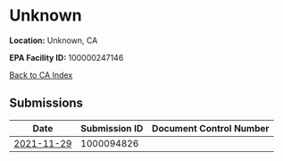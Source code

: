 # Unknown

**Location:** Unknown, CA

**EPA Facility ID:** 100000247146

[Back to CA Index](../../index.md)

## Submissions

| Date | Submission ID | Document Control Number |
|------|--------------|-------------------------|
| [2021-11-29](submissions/1000094826.md) | 1000094826 |  |
